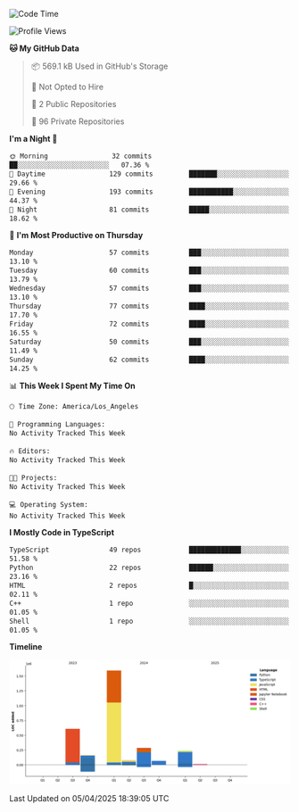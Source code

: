 <!--START_SECTION:waka-->
![Code Time](http://img.shields.io/badge/Code%20Time-64%20hrs%2058%20mins-blue)

![Profile Views](http://img.shields.io/badge/Profile%20Views-0-blue)

**🐱 My GitHub Data** 

> 📦 569.1 kB Used in GitHub's Storage 
 > 
> 🚫 Not Opted to Hire
 > 
> 📜 2 Public Repositories 
 > 
> 🔑 96 Private Repositories 
 > 
**I'm a Night 🦉** 

```text
🌞 Morning                32 commits          ██░░░░░░░░░░░░░░░░░░░░░░░   07.36 % 
🌆 Daytime                129 commits         ███████░░░░░░░░░░░░░░░░░░   29.66 % 
🌃 Evening                193 commits         ███████████░░░░░░░░░░░░░░   44.37 % 
🌙 Night                  81 commits          █████░░░░░░░░░░░░░░░░░░░░   18.62 % 
```
📅 **I'm Most Productive on Thursday** 

```text
Monday                   57 commits          ███░░░░░░░░░░░░░░░░░░░░░░   13.10 % 
Tuesday                  60 commits          ███░░░░░░░░░░░░░░░░░░░░░░   13.79 % 
Wednesday                57 commits          ███░░░░░░░░░░░░░░░░░░░░░░   13.10 % 
Thursday                 77 commits          ████░░░░░░░░░░░░░░░░░░░░░   17.70 % 
Friday                   72 commits          ████░░░░░░░░░░░░░░░░░░░░░   16.55 % 
Saturday                 50 commits          ███░░░░░░░░░░░░░░░░░░░░░░   11.49 % 
Sunday                   62 commits          ████░░░░░░░░░░░░░░░░░░░░░   14.25 % 
```


📊 **This Week I Spent My Time On** 

```text
🕑︎ Time Zone: America/Los_Angeles

💬 Programming Languages: 
No Activity Tracked This Week

🔥 Editors: 
No Activity Tracked This Week

🐱‍💻 Projects: 
No Activity Tracked This Week

💻 Operating System: 
No Activity Tracked This Week
```

**I Mostly Code in TypeScript** 

```text
TypeScript               49 repos            █████████████░░░░░░░░░░░░   51.58 % 
Python                   22 repos            ██████░░░░░░░░░░░░░░░░░░░   23.16 % 
HTML                     2 repos             █░░░░░░░░░░░░░░░░░░░░░░░░   02.11 % 
C++                      1 repo              ░░░░░░░░░░░░░░░░░░░░░░░░░   01.05 % 
Shell                    1 repo              ░░░░░░░░░░░░░░░░░░░░░░░░░   01.05 % 
```



**Timeline**

![Lines of Code chart](https://raw.githubusercontent.com/hassanxelamin/hassanxelamin/main/assets/bar_graph.png)


 Last Updated on 05/04/2025 18:39:05 UTC
<!--END_SECTION:waka-->

<!--
**hassanxelamin/hassanxelamin** is a ✨ _special_ ✨ repository because its `README.md` (this file) appears on your GitHub profile.

Here are some ideas to get you started:

- 🔭 I’m currently working on ...
- 🌱 I’m currently learning ...
- 👯 I’m looking to collaborate on ...
- 🤔 I’m looking for help with ...
- 💬 Ask me about ...
- 📫 How to reach me: ...
- 😄 Pronouns: ...
- ⚡ Fun fact: ...
-->
